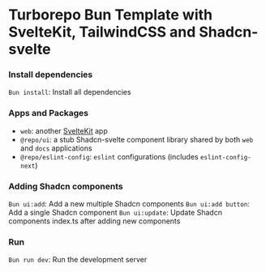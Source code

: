 # Turborepo Bun Template with SvelteKit, TailwindCSS and Shadcn-svelte

### Install dependencies

`Bun install`: Install all dependencies

### Apps and Packages

- `web`: another [SvelteKit](https://kit.svelte.dev/) app
- `@repo/ui`: a stub Shadcn-svelte component library shared by both `web` and `docs` applications
- `@repo/eslint-config`: `eslint` configurations (includes `eslint-config-next`)

### Adding Shadcn components

`Bun ui:add`: Add a new multiple Shadcn components
`Bun ui:add button`: Add a single Shadcn component
`Bun ui:update`: Update Shadcn components index.ts after adding new components

### Run

`Bun run dev`: Run the development server
